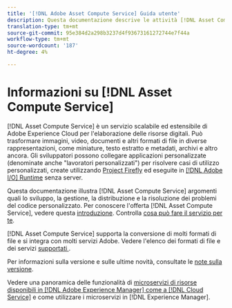 ```yaml
---
title: '[!DNL Adobe Asset Compute Service] Guida utente'
description: Questa documentazione descrive le attività [!DNL Asset Compute Service] come l'introduzione, come sviluppare, gestire, distribuire e risolvere i problemi del codice personalizzato.
translation-type: tm+mt
source-git-commit: 95e384d2a298b3237d4f93673161272744e7f44a
workflow-type: tm+mt
source-wordcount: '187'
ht-degree: 4%

---
```



# Informazioni su [!DNL Asset Compute Service]

[!DNL Asset Compute Service] è un servizio scalabile ed estensibile di Adobe Experience Cloud per l&#39;elaborazione delle risorse digitali. Può trasformare immagini, video, documenti e altri formati di file in diverse rappresentazioni, come miniature, testo estratto e metadati, archivi e altro ancora. Gli sviluppatori possono collegare applicazioni personalizzate (denominate anche &quot;lavoratori personalizzati&quot;) per risolvere casi di utilizzo personalizzati, create utilizzando [Project Firefly](https://www.adobe.io/apis/experienceplatform/project-firefly/docs.html) ed eseguite in [[!DNL Adobe I/O] Runtime](https://www.adobe.io/apis/experienceplatform/runtime.html) senza server.

Questa documentazione illustra [!DNL Asset Compute Service] argomenti quali lo sviluppo, la gestione, la distribuzione e la risoluzione dei problemi del codice personalizzato. Per conoscere l&#39;offerta [!DNL Asset Compute Service], vedere questa [introduzione](introduction.md). Controlla [cosa può fare il servizio per te](introduction.md#possible-use-cases-benefits).

[!DNL Asset Compute Service] supporta la conversione di molti formati di file e si integra con molti servizi  Adobe. Vedere l&#39;elenco dei formati di file e dei servizi [supportati ](https://experienceleague.adobe.com/docs/experience-manager-cloud-service/assets/file-format-support.html).

Per informazioni sulla versione e sulle ultime novità, consultate le [note sulla versione](/help/release-notes.md).

Vedere una panoramica delle funzionalità di [microservizi di risorse disponibili in [!DNL Adobe Experience Manager] come a [!DNL Cloud Service]](https://experienceleague.adobe.com/docs/experience-manager-cloud-service/assets/asset-microservices-overview.html) e come utilizzare i microservizi in [!DNL Experience Manager].

<!--
Possible to record the below info here in this landing page to centralize the miscellaneous info about Asset Compute Service?
 List of dependencies and requirements SDK, CLI, Devtools, etc.? Or may be a link to the prerequisites.
 Introduction video when Tech Marketing team shares one.
-->
